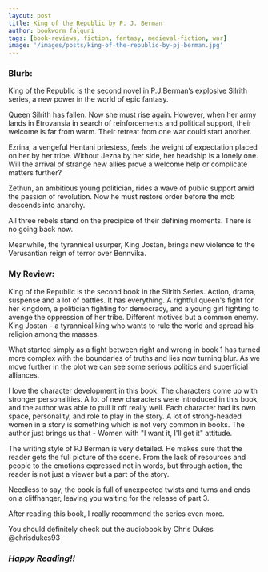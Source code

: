 ```yaml
---
layout: post
title: King of the Republic by P. J. Berman
author: bookworm_falguni
tags: [book-reviews, fiction, fantasy, medieval-fiction, war]
image: '/images/posts/king-of-the-republic-by-pj-berman.jpg'
---
```

### **Blurb:**
King of the Republic is the second novel in P.J.Berman’s explosive Silrith series, a new power in the world of epic fantasy.

Queen Silrith has fallen. Now she must rise again. However, when her army lands in Etrovansia in search of reinforcements and political support, their welcome is far from warm. Their retreat from one war could start another.

Ezrina, a vengeful Hentani priestess, feels the weight of expectation placed on her by her tribe. Without Jezna by her side, her headship is a lonely one. Will the arrival of strange new allies prove a welcome help or complicate matters further?

Zethun, an ambitious young politician, rides a wave of public support amid the passion of revolution. Now he must restore order before the mob descends into anarchy.

All three rebels stand on the precipice of their defining moments. There is no going back now.

Meanwhile, the tyrannical usurper, King Jostan, brings new violence to the Verusantian reign of terror over Bennvika.

### **My Review:**
King of the Republic is the second book in the Silrith Series. Action, drama, suspense and a lot of battles. It has everything.
A rightful queen's fight for her kingdom, a politician fighting for democracy, and a young girl fighting to avenge the oppression of her tribe.
Different motives but a common enemy. King Jostan - a tyrannical king who wants to rule the world and spread his religion among the masses.

What started simply as a fight between right and wrong in book 1 has turned more complex with the boundaries of truths and lies now turning blur. As we move further in the plot we can see some serious politics and superficial alliances.

I love the character development in this book. The characters come up with stronger personalities.
A lot of new characters were introduced in this book, and the author was able to pull it off really well. Each character had its own space, personality, and role to play in the story.
A lot of strong-headed women in a story is something which is not very common in books. The author just brings us that - Women with "I want it, I'll get it" attitude.

The writing style of PJ Berman is very detailed. He makes sure that the reader gets the full picture of the scene. From the lack of resources and people to the emotions expressed not in words, but through action, the reader is not just a viewer but a part of the story.

Needless to say, the book is full of unexpected twists and turns and ends on a cliffhanger, leaving you waiting for the release of part 3.

After reading this book, I really recommend the series even more.

You should definitely check out the audiobook by Chris Dukes @chrisdukes93

### ***Happy Reading!!***
